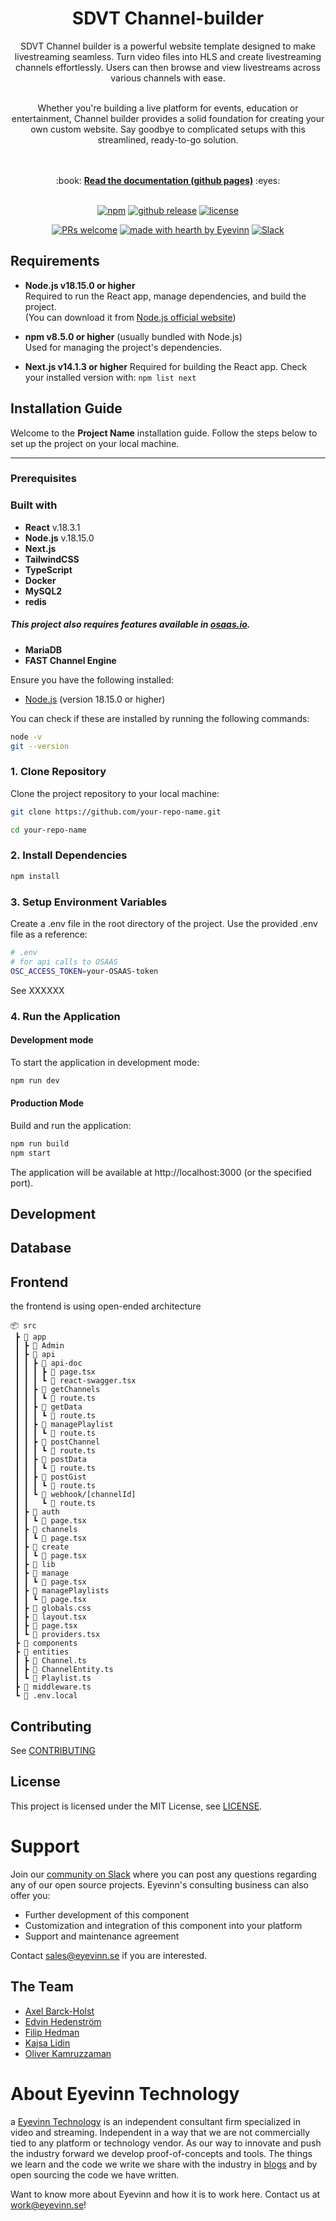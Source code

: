 <h1 align="center">
  SDVT Channel-builder
</h1>

<div align="center">
  SDVT Channel builder is a powerful website template designed to make livestreaming seamless. Turn video files into HLS and create livestreaming channels effortlessly. Users can then browse and view livestreams across various channels with ease.
  <br />
  <br />
  
Whether you're building a live platform for events, education or entertainment, Channel builder provides a solid foundation for creating your own custom website. Say goodbye to complicated setups with this streamlined, ready-to-go solution.

  <br />
  <br />
  :book: <b><a href="https://eyevinn.github.io/{{repo-name}}/">Read the documentation (github pages)</a></b> :eyes:
  <br />
</div>

<div align="center">
<br />

[![npm](https://img.shields.io/npm/v/@eyevinn/sdvt-channel-builder?style=flat-square)](https://www.npmjs.com/package/@eyevinn/sdvt-channel-builder)
[![github release](https://img.shields.io/github/v/release/Eyevinn/sdvt-channel-builder?style=flat-square)](https://github.com/Eyevinn/sdvt-channel-builder/releases)
[![license](https://img.shields.io/github/license/eyevinn/{{repo-name}}.svg?style=flat-square)](LICENSE)

[![PRs welcome](https://img.shields.io/badge/PRs-welcome-ff69b4.svg?style=flat-square)](https://github.com/eyevinn/{{repo-name}}/issues?q=is%3Aissue+is%3Aopen+label%3A%22help+wanted%22)
[![made with hearth by Eyevinn](https://img.shields.io/badge/made%20with%20%E2%99%A5%20by-Eyevinn-59cbe8.svg?style=flat-square)](https://github.com/eyevinn)
[![Slack](http://slack.streamingtech.se/badge.svg)](http://slack.streamingtech.se)

</div>

<!-- Add a description of the project here -->

## Requirements

- **Node.js v18.15.0 or higher**  
  Required to run the React app, manage dependencies, and build the project.  
  (You can download it from [Node.js official website](https://nodejs.org/))

- **npm v8.5.0 or higher** (usually bundled with Node.js)  
  Used for managing the project's dependencies.

- **Next.js v14.1.3 or higher**
  Required for building the React app. Check your installed version with: `npm list next`

## Installation Guide

Welcome to the **Project Name** installation guide. Follow the steps below to set up the project on your local machine.

---

### Prerequisites

### Built with

- **React** v.18.3.1
- **Node.js** v.18.15.0
- **Next.js**
- **TailwindCSS**
- **TypeScript**
- **Docker**
- **MySQL2**
- **redis**

##### This project also requires features available in [osaas.io](https://www.osaas.io).

- **MariaDB**
- **FAST Channel Engine**

Ensure you have the following installed:

- [Node.js](https://nodejs.org/) (version 18.15.0 or higher)

You can check if these are installed by running the following commands:

```bash
node -v
git --version
```

### 1. Clone Repository

Clone the project repository to your local machine:

```bash
git clone https://github.com/your-repo-name.git

cd your-repo-name
```

### 2. Install Dependencies

```bash
npm install
```

### 3. Setup Environment Variables

Create a .env file in the root directory of the project. Use the provided .env file as a reference:

```bash
# .env
# for api calls to OSAAS
OSC_ACCESS_TOKEN=your-OSAAS-token
```

See XXXXXX

### 4. Run the Application

#### Development mode

To start the application in development mode:

```bash
npm run dev
```

#### Production Mode

Build and run the application:

```bash
npm run build
npm start
```

The application will be available at http://localhost:3000 (or the specified port).

## Development

<!--Add clear instructions on how to start development of the project here -->

## Database

## Frontend

the frontend is using open-ended architecture

```
📦 src
 ┣ 📂 app
 ┃ ┣ 📂 Admin
 ┃ ┣ 📂 api
 ┃ ┃ ┣ 📂 api-doc
 ┃ ┃ ┃ ┣ 📄 page.tsx
 ┃ ┃ ┃ ┗ 📄 react-swagger.tsx
 ┃ ┃ ┣ 📂 getChannels
 ┃ ┃ ┃ ┗ 📄 route.ts
 ┃ ┃ ┣ 📂 getData
 ┃ ┃ ┃ ┗ 📄 route.ts
 ┃ ┃ ┣ 📂 managePlaylist
 ┃ ┃ ┃ ┗ 📄 route.ts
 ┃ ┃ ┣ 📂 postChannel
 ┃ ┃ ┃ ┗ 📄 route.ts
 ┃ ┃ ┣ 📂 postData
 ┃ ┃ ┃ ┗ 📄 route.ts
 ┃ ┃ ┣ 📂 postGist
 ┃ ┃ ┃ ┗ 📄 route.ts
 ┃ ┃ ┗ 📂 webhook/[channelId]
 ┃ ┃   ┗ 📄 route.ts
 ┃ ┣ 📂 auth
 ┃ ┃ ┗ 📄 page.tsx
 ┃ ┣ 📂 channels
 ┃ ┃ ┗ 📄 page.tsx
 ┃ ┣ 📂 create
 ┃ ┃ ┗ 📄 page.tsx
 ┃ ┣ 📂 lib
 ┃ ┣ 📂 manage
 ┃ ┃ ┗ 📄 page.tsx
 ┃ ┣ 📂 managePlaylists
 ┃ ┃ ┗ 📄 page.tsx
 ┃ ┣ 📄 globals.css
 ┃ ┣ 📄 layout.tsx
 ┃ ┣ 📄 page.tsx
 ┃ ┗ 📄 providers.tsx
 ┣ 📂 components
 ┣ 📂 entities
 ┃ ┣ 📄 Channel.ts
 ┃ ┣ 📄 ChannelEntity.ts
 ┃ ┗ 📄 Playlist.ts
 ┣ 📄 middleware.ts
 ┗ 📄 .env.local
```

## Contributing

See [CONTRIBUTING](CONTRIBUTING.md)

## License

This project is licensed under the MIT License, see [LICENSE](LICENSE).

# Support

Join our [community on Slack](http://slack.streamingtech.se) where you can post any questions regarding any of our open source projects. Eyevinn's consulting business can also offer you:

- Further development of this component
- Customization and integration of this component into your platform
- Support and maintenance agreement

Contact [sales@eyevinn.se](mailto:sales@eyevinn.se) if you are interested.

## The Team

- <a href="https://github.com/AxelHolst">Axel Barck-Holst</a>
- <a href="https://github.com/edvinhed">Edvin Hedenström</a>
- <a href="https://github.com/JinHedman">Filip Hedman</a>
- <a href="https://github.com/kajlid/">Kajsa Lidin</a>
- <a href="https://github.com/okam97/">Oliver Kamruzzaman</a>

# About Eyevinn Technology

a
[Eyevinn Technology](https://www.eyevinntechnology.se) is an independent consultant firm specialized in video and streaming. Independent in a way that we are not commercially tied to any platform or technology vendor. As our way to innovate and push the industry forward we develop proof-of-concepts and tools. The things we learn and the code we write we share with the industry in [blogs](https://dev.to/video) and by open sourcing the code we have written.

Want to know more about Eyevinn and how it is to work here. Contact us at work@eyevinn.se!
